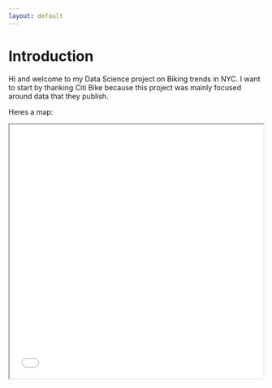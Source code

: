 ```yaml
---
layout: default
---
```


# Introduction

Hi and welcome to my Data Science project on Biking trends in NYC. I want to start by thanking Citi Bike because this project was mainly focused around data that they publish.

Heres a map:

<iframe src="2021map.html" height="500" width="500"></iframe>
